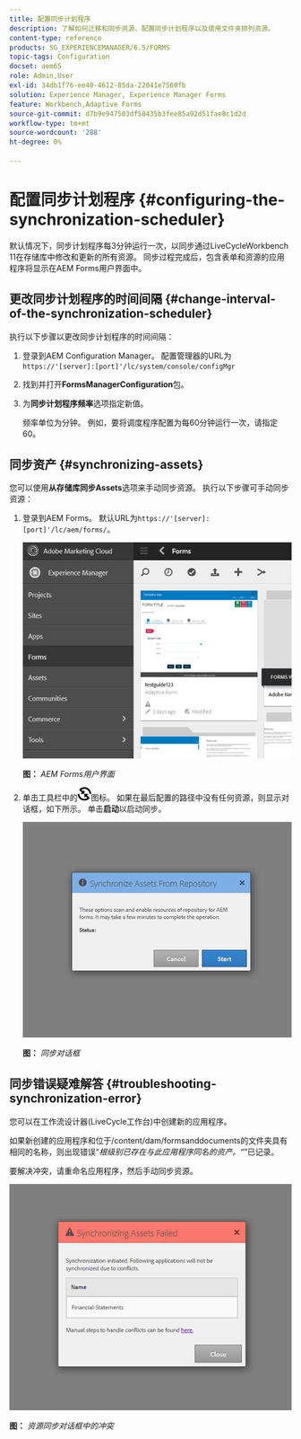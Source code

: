 ```yaml
---
title: 配置同步计划程序
description: 了解如何迁移和同步资源、配置同步计划程序以及使用文件夹排列资源。
content-type: reference
products: SG_EXPERIENCEMANAGER/6.5/FORMS
topic-tags: Configuration
docset: aem65
role: Admin,User
exl-id: 34db1f76-ee40-4612-85da-22041e7560fb
solution: Experience Manager, Experience Manager Forms
feature: Workbench,Adaptive Forms
source-git-commit: d7b9e947503df58435b3fee85a92d51fae8c1d2d
workflow-type: tm+mt
source-wordcount: '288'
ht-degree: 0%

---
```


# 配置同步计划程序 {#configuring-the-synchronization-scheduler}

默认情况下，同步计划程序每3分钟运行一次，以同步通过LiveCycleWorkbench 11在存储库中修改和更新的所有资源。 同步过程完成后，包含表单和资源的应用程序将显示在AEM Forms用户界面中。

## 更改同步计划程序的时间间隔 {#change-interval-of-the-synchronization-scheduler}

执行以下步骤以更改同步计划程序的时间间隔：

1. 登录到AEM Configuration Manager。 配置管理器的URL为`https://'[server]:[port]'/lc/system/console/configMgr`

1. 找到并打开&#x200B;**FormsManagerConfiguration**&#x200B;包。

1. 为&#x200B;**同步计划程序频率**&#x200B;选项指定新值。

   频率单位为分钟。 例如，要将调度程序配置为每60分钟运行一次，请指定60。

## 同步资产 {#synchronizing-assets}

您可以使用&#x200B;**从存储库同步Assets**&#x200B;选项来手动同步资源。 执行以下步骤可手动同步资源：

1. 登录到AEM Forms。 默认URL为`https://'[server]:[port]'/lc/aem/forms/`。

   ![AEM Forms用户界面](assets/aem_forms_ui.png)

   **图：** *AEM Forms用户界面*

1. 单击工具栏中的![aem6forms_sync](assets/aem6forms_sync.png)图标。 如果在最后配置的路径中没有任何资源，则显示对话框，如下所示。 单击&#x200B;**启动**&#x200B;以启动同步。

   ![同步对话框](assets/migrate-and-syncronize.png)

   **图：** *同步对话框*

## 同步错误疑难解答 {#troubleshooting-synchronization-error}

您可以在工作流设计器(LiveCycle工作台)中创建新的应用程序。

如果新创建的应用程序和位于/content/dam/formsanddocuments的文件夹具有相同的名称，则出现错误“*根级别已存在与此应用程序同名的资产。“*”已记录。

要解决冲突，请重命名应用程序，然后手动同步资源。

![资源同步对话框中存在冲突](assets/sync-conflict.png)

**图：** *资源同步对话框中的冲突*
